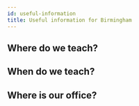```yaml
---
id: useful-information
title: Useful information for Birmingham
---
```


## Where do we teach?

## When do we teach?

## Where is our office?
